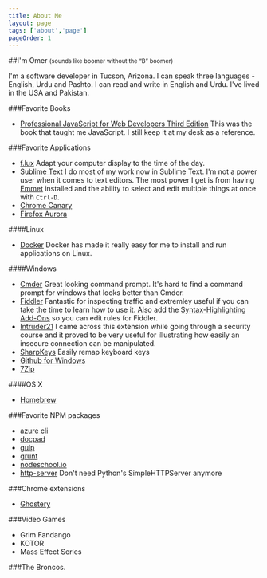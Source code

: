 ```yaml
---
title: About Me
layout: page
tags: ['about','page']
pageOrder: 1
---
```


##I'm Omer <small>(sounds like boomer without the “B” <span class="line-through">b</span>oomer)</small>

I'm a software developer in Tucson, Arizona. I can speak three languages - English, Urdu and Pashto. I can read and write in English and Urdu. I've lived in the USA and Pakistan.

###Favorite Books
* [Professional JavaScript for Web Developers Third Edition](http://www.wrox.com/WileyCDA/WroxTitle/Professional-JavaScript-for-Web-Developers-3rd-Edition.productCd-1118026691.html) This was the book that taught me JavaScript. I still keep it at my desk as a reference.

###Favorite Applications

* [f.lux](http://justgetflux.com/) Adapt your computer display to the time of the day.
* [Sublime Text](http://www.sublimetext.com/2) I do most of my work now in Sublime Text. I'm not a power user when it comes to text editors. The most power I get is from having [Emmet](http://emmet.io/) installed and the ability to select and edit multiple things at once with `Ctrl-D`.
* [Chrome Canary](https://www.google.com/intl/en/chrome/browser/canary.html)
* [Firefox Aurora](http://www.mozilla.org/en-US/firefox/aurora/?WT.mc_id=fa10sn)

####Linux
* [Docker](https://www.docker.io/) Docker has made it really easy for me to install and run applications on Linux.

####Windows

* [Cmder](http://bliker.github.io/cmder/) Great looking command prompt. It's hard to find a command prompt for windows that looks better than Cmder.
* [Fiddler](http://www.telerik.com/fiddler)
 Fantastic for inspecting traffic and extremley useful if you can take the time to learn how to use it. Also add the [Syntax-Highlighting Add-Ons](http://www.telerik.com/fiddler/add-ons) so you can edit rules for Fiddler.
 * [Intruder21](http://yamagata.int21h.jp/tool/intruder21/) I came across this extension while going through a security course and it proved to be very useful for illustrating how easily an insecure connection can be manipulated.
* [SharpKeys](http://sharpkeys.codeplex.com/) Easily remap keyboard keys
* [Github for Windows](https://windows.github.com/)
* [7Zip](http://www.7-zip.org/)

####OS X
* [Homebrew](http://brew.sh/)

###Favorite NPM packages
* [azure cli](https://www.npmjs.org/package/azure-cli)
* [docpad](https://www.npmjs.org/package/docpad)
* [gulp](https://www.npmjs.org/package/gulp)
* [grunt](https://www.npmjs.org/package/grunt)
* [nodeschool.io](http://http://nodeschool.io/)
* [http-server](https://www.npmjs.org/package/http-server) Don't need Python's SimpleHTTPServer anymore

###Chrome extensions
* [Ghostery](https://www.ghostery.com/en/)

###Video Games
* Grim Fandango
* KOTOR
* Mass Effect Series

###The Broncos.

<!-- 
MDN profile https://developer.mozilla.org/en-US/profiles/OWaz
Github https://github.com/thewazir
StackOverflow https://stackoverflow.com/users/1650294/owaz
Twitter https://twitter.com/thewazir
-->
